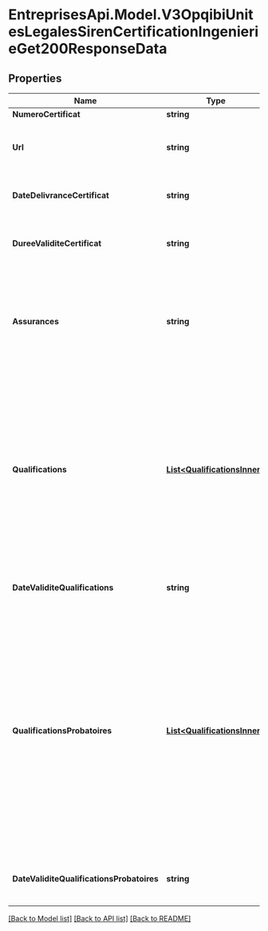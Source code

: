 # EntreprisesApi.Model.V3OpqibiUnitesLegalesSirenCertificationIngenierieGet200ResponseData

## Properties

Name | Type | Description | Notes
------------ | ------------- | ------------- | -------------
**NumeroCertificat** | **string** |  | 
**Url** | **string** | URL pour consulter ce certificat sur le site de l&#39;OPQIBI | 
**DateDelivranceCertificat** | **string** | Date à laquelle a été délivré le certificat | 
**DureeValiditeCertificat** | **string** | Durée pendant laquelle le certificat est valide | 
**Assurances** | **string** | Liste d&#39;assurances reconnaissant le certificat (i.e pour avantages tarifaires). Les noms sont séparés par un tiret. | 
**Qualifications** | [**List&lt;QualificationsInner&gt;**](QualificationsInner.md) | Qualifications de l&#39;entreprise. Un certificat de qualification atteste qu&#39;une structure possède l&#39;aptitude à réaliser et a déjà réalisé les prestations pour lesquelles elle est qualifiée.  | 
**DateValiditeQualifications** | **string** | Date jusqu&#39;à laquelle les qualifications sont valables | 
**QualificationsProbatoires** | [**List&lt;QualificationsInner&gt;**](QualificationsInner.md) | Qualifications de l&#39;entreprise. Un certificat de qualification probatoire atteste qu&#39;une structure possède l&#39;aptitude à réaliser les prestations pour lesquelles elle est qualifiée, mais qu&#39;elle ne les a pas encore ou pas suffisamment réalisées.  | 
**DateValiditeQualificationsProbatoires** | **string** | Date jusqu&#39;à laquelle les qualifications probatoires sont valables | 

[[Back to Model list]](../README.md#documentation-for-models) [[Back to API list]](../README.md#documentation-for-api-endpoints) [[Back to README]](../README.md)

